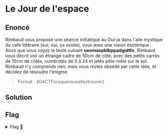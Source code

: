 # Le Jour de l'espace

## Enoncé

Rimbaud vous propose une séance initiatique au Oui-ja dans l'aile mystique du café littéraire (oui, oui, ça existe), vous avez une vision ésotérique :   
Alors que vous voyez le texte suivant **ueomaspblbppadgidtfn**, Rimbaud vous décrit voir un étrange cadre de 50cm de côté, avec des petits carrés de 10cm de côtés, numérotés de 0 à 24 et jetés pêle-mêle sur le sol. Rimbaud n'y comprends rien, mais vous restez obsédé par cette idée, et décidez de résoudre l'énigme.

> Format : 404CTF{cequevousalleztrouver}

## Solution




## Flag

<details>
<summary> Flag 🚩</summary>

```
404CTF{barjavelmaassassine}
```